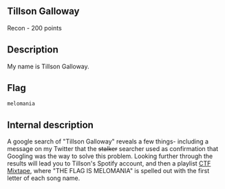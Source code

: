 ## Tillson Galloway
Recon - 200 points

Description
------------
My name is Tillson Galloway.


Flag
------------

`melomania`


Internal description
------------
A google search of "Tillson Galloway" reveals a few things- including a message on my Twitter that the ~~stalker~~ searcher used as confirmation that Googling was the way to solve this problem.
Looking further through the results will lead you to Tillson's Spotify account, and then a playlist [CTF Mixtape](https://open.spotify.com/user/tillsongalloway/playlist/5P2YqdjPPMwITrYT1buFe7), where "THE FLAG IS MELOMANIA" is spelled out with the first letter of each song name.
